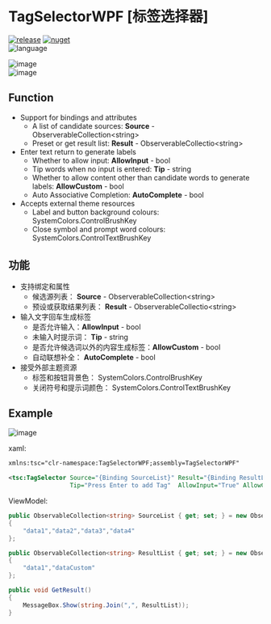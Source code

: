 # TagSelectorWPF [标签选择器]

[![release](https://img.shields.io/github/v/release/tp1415926535/TagSelectorWPF?color=green&logo=github)](https://github.com/tp1415926535/TagSelectorWPF/releases) 
[![nuget](https://img.shields.io/nuget/v/TagSelectorWPF?color=lightblue&logo=nuget)](https://www.nuget.org/packages/TagSelectorWPF)     
![language](https://img.shields.io/github/languages/top/tp1415926535/TagSelectorWPF)


![image](https://github.com/tp1415926535/TagSelectorWPF/assets/58326584/955787b0-377a-4b7e-98a7-ed90e577f750)     
![image](https://github.com/tp1415926535/TagSelectorWPF/assets/58326584/7b8a1685-a131-4985-9610-ed5c2c4c7833)

## Function
* Support for bindings and attributes
  * A list of candidate sources: **Source** - ObserverableCollection&lt;string&gt;
  * Preset or get result list: **Result** - ObserverableCollectio&lt;string&gt;
* Enter text return to generate labels
  * Whether to allow input: **AllowInput** - bool 
  * Tip words when no input is entered: **Tip** - string
  * Whether to allow content other than candidate words to generate labels: **AllowCustom** - bool
  * Auto Associative Completion: **AutoComplete** - bool
* Accepts external theme resources
  * Label and button background colours: SystemColors.ControlBrushKey
  * Close symbol and prompt word colours: SystemColors.ControlTextBrushKey
## 功能
* 支持绑定和属性
  * 候选源列表： **Source** - ObserverableCollection&lt;string&gt;
  * 预设或获取结果列表： **Result** - ObserverableCollectio&lt;string&gt;
* 输入文字回车生成标签
  * 是否允许输入：**AllowInput** - bool 
  * 未输入时提示词： **Tip** - string
  * 是否允许候选词以外的内容生成标签：**AllowCustom** - bool
  * 自动联想补全： **AutoComplete** - bool
* 接受外部主题资源
  * 标签和按钮背景色： SystemColors.ControlBrushKey
  * 关闭符号和提示词颜色： SystemColors.ControlTextBrushKey


## Example
![image](https://github.com/tp1415926535/TagSelectorWPF/assets/58326584/78997e6c-d84a-441a-a0c2-cbc3c9695ba9)

xaml:
```xml
xmlns:tsc="clr-namespace:TagSelectorWPF;assembly=TagSelectorWPF"

<tsc:TagSelector Source="{Binding SourceList}" Result="{Binding ResultList}"
                 Tip="Press Enter to add Tag"  AllowInput="True" AllowCustom="True" AutoComplete="True"/>
```

ViewModel:
```c#
public ObservableCollection<string> SourceList { get; set; } = new ObservableCollection<string>()
{
    "data1","data2","data3","data4"
};

public ObservableCollection<string> ResultList { get; set; } = new ObservableCollection<string>()
{
    "data1","dataCustom"
};

public void GetResult()
{
    MessageBox.Show(string.Join(",", ResultList));
}
```
